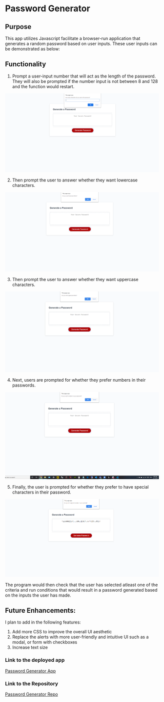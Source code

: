 # Password Generator

## Purpose

This app utilizes Javascript facilitate a browser-run application that generates a random password based on user inputs. These user inputs can be demonstrated as below:

## Functionality

1. Prompt a user-input number that will act as the length of the password. They will also be prompted if the number input is not between 8 and 128 and the function would restart.

![Password Length Criteria Prompt Screenshot](\Assets\length.png)

2. Then prompt the user to answer whether they want lowercase characters.

![Password Lowercase Criteria Prompt Screenshot](\Assets\Lowcase-Check.png)

3. Then prompt the user to answer whether they want uppercase characters.

![Password uppercase Criteria Prompt Screenshot](\Assets\Uppcase-Check.png)

4. Next, users are prompted for whether they prefer numbers in their passwords.

![Password Number Criteria Prompt Screenshot](\Assets\Num-Check.png)

5. Finally, the user is prompted for whether they prefer to have special characters in their password.

![Password Symbol Criteria Prompt Screenshot](\Assets\Special.png)


The program would then check that the user has selected atleast one of the criteria and run conditions that would result in a password generated based on the inputs the user has made. 

## Future Enhancements:

I plan to add in the following features: 
1. Add more CSS to improve the overall UI aesthetic
2. Replace the alerts with more user-friendly and intuitive UI such as a modal, or form with checkboxes
3. Increase text size

### Link to the deployed app
[Password Generator App](https://kairora.github.io/Hw_3_Password-Generator/)

### Link to the Repository
[Password Generator Repo](https://github.com/kairora/Hw_3_Password-Generator)